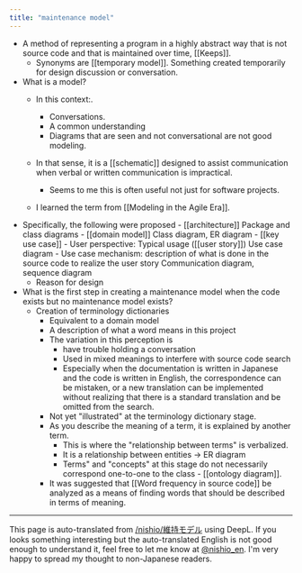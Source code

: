 ```yaml
---
title: "maintenance model"
---
```


- A method of representing a program in a highly abstract way that is not source code and that is maintained over time, [[Keeps]].
    - Synonyms are [[temporary model]]. Something created temporarily for design discussion or conversation.
- What is a model?
    - In this context:.
        - Conversations.
        - A common understanding
        - Diagrams that are seen and not conversational are not good modeling.
    - In that sense, it is a [[schematic]] designed to assist communication when verbal or written communication is impractical.
        - Seems to me this is often useful not just for software projects.

    - I learned the term from [[Modeling in the Agile Era]].
- Specifically, the following were proposed
        - [[architecture]] Package and class diagrams
        - [[domain model]] Class diagram, ER diagram
        - [[key use case]]
        - User perspective: Typical usage ([[user story]]) Use case diagram
        - Use case mechanism: description of what is done in the source code to realize the user story Communication diagram, sequence diagram
    - Reason for design
- What is the first step in creating a maintenance model when the code exists but no maintenance model exists?
    - Creation of terminology dictionaries
        - Equivalent to a domain model
        - A description of what a word means in this project
        - The variation in this perception is
            - have trouble holding a conversation
            - Used in mixed meanings to interfere with source code search
            - Especially when the documentation is written in Japanese and the code is written in English, the correspondence can be mistaken, or a new translation can be implemented without realizing that there is a standard translation and be omitted from the search.
        - Not yet "illustrated" at the terminology dictionary stage.
        - As you describe the meaning of a term, it is explained by another term.
            - This is where the "relationship between terms" is verbalized.
            - It is a relationship between entities → ER diagram
            - Terms" and "concepts" at this stage do not necessarily correspond one-to-one to the class
                    - [[ontology diagram]].
        - It was suggested that [[Word frequency in source code]] be analyzed as a means of finding words that should be described in terms of meaning.



---
This page is auto-translated from [/nishio/維持モデル](https://scrapbox.io/nishio/維持モデル) using DeepL. If you looks something interesting but the auto-translated English is not good enough to understand it, feel free to let me know at [@nishio_en](https://twitter.com/nishio_en). I'm very happy to spread my thought to non-Japanese readers.